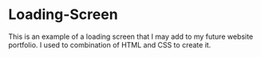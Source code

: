 # Loading-Screen
This is an example of a loading screen that I may add to my future website portfolio. I used to combination of HTML and CSS to create it.
